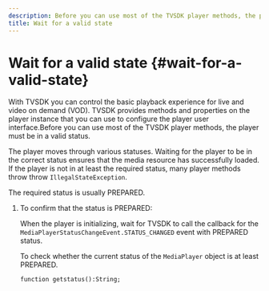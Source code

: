 ```yaml
---
description: Before you can use most of the TVSDK player methods, the player must be in a valid status.
title: Wait for a valid state
---
```


# Wait for a valid state {#wait-for-a-valid-state}

With TVSDK you can control the basic playback experience for live and video on demand (VOD). TVSDK provides methods and properties on the player instance that you can use to configure the player user interface.Before you can use most of the TVSDK player methods, the player must be in a valid status.

The player moves through various statuses. Waiting for the player to be in the correct status ensures that the media resource has successfully loaded. If the player is not in at least the required status, many player methods throw throw `IllegalStateException`.

The required status is usually PREPARED. 

1. To confirm that the status is PREPARED:

   When the player is initializing, wait for TVSDK to call the callback for the `MediaPlayerStatusChangeEvent.STATUS_CHANGED` event with PREPARED status.

   To check whether the current status of the `MediaPlayer` object is at least PREPARED. 

   ```
   function getstatus():String;
   ```